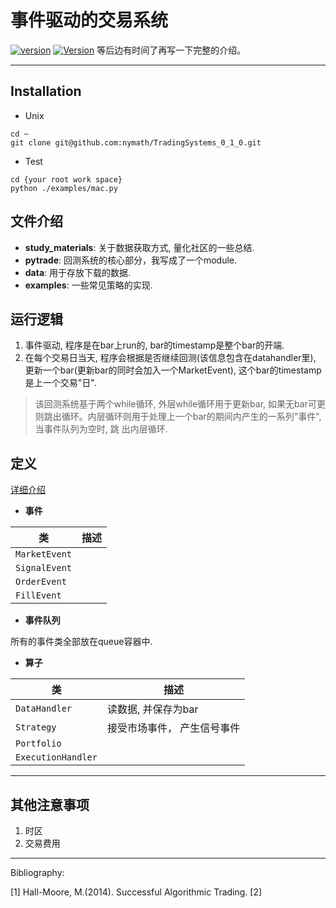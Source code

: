 # 事件驱动的交易系统

[![version](https://img.shields.io/badge/version-0.1.0-green.svg)]([{linkUrl}](https://github.com/nymath/TradingSystems_0_1_0)) [![Version](https://img.shields.io/badge/python-3.9-blue.svg)]([{linkUrl}](https://github.com/nymath/TradingSystems_0_1_0))
等后边有时间了再写一下完整的介绍。

---

## Installation

- Unix

```{shell}
cd ~
git clone git@github.com:nymath/TradingSystems_0_1_0.git
```

- Test

```{shell}
cd {your root work space}
python ./examples/mac.py
```

## 文件介绍

- **study_materials**:
    关于数据获取方式, 量化社区的一些总结.
- **pytrade**:
    回测系统的核心部分，我写成了一个module.
- **data**:
    用于存放下载的数据.
- **examples**:
    一些常见策略的实现.

## 运行逻辑

1. 事件驱动, 程序是在bar上run的, bar的timestamp是整个bar的开端.
2. 在每个交易日当天, 程序会根据是否继续回测(该信息包含在datahandler里), 更新一个bar(更新bar的同时会加入一个MarketEvent), 这个bar的timestamp是上一个交易"日".

> 该回测系统基于两个while循环, 外层while循环用于更新bar, 如果无bar可更则跳出循环。内层循环则用于处理上一个bar的期间内产生的一系列"事件", 当事件队列为空时, 跳 出内层循环.

## 定义

[详细介绍](https://www.notion.so/nymath/Terminology-67f949ecd34b4455b2a550509d3ae7e1)

- **事件**

| 类 | 描述 |
| --- | --- |
| `MarketEvent`| |
| `SignalEvent`| |
| `OrderEvent`| |
| `FillEvent`| |

- **事件队列**

所有的事件类全部放在queue容器中.

- **算子**

| 类 | 描述 |
| --- | --- |
| `DataHandler`|读数据, 并保存为bar |
| `Strategy`|接受市场事件， 产生信号事件 |
| `Portfolio`| |
| `ExecutionHandler`| |

---

## 其他注意事项

1. 时区
2. 交易费用

<!-- [![GitHub version](https://badge.fury.io/nymath/TradingSystems_0_1_0.svg)](https://github.com/nymath/TradingSystems_0_1_0) -->

<!-- [![License](https://img.shields.io/badge/License-MIT-yellow.svg)](https://opensource.org/licenses/MIT) -->

---

Bibliography:

[1] Hall-Moore, M.(2014). Successful Algorithmic Trading.
[2] 
